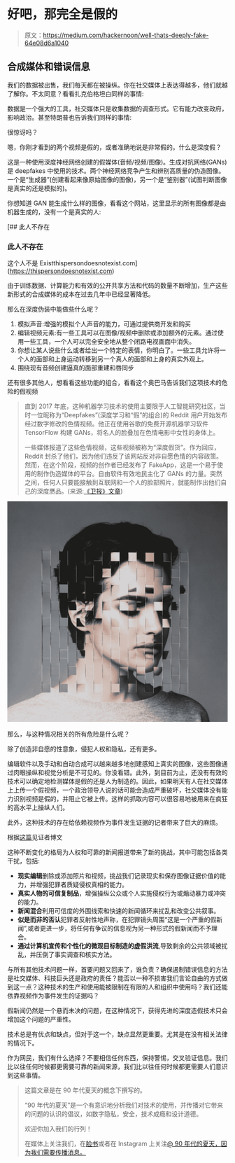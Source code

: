 # 好吧，那完全是假的

> 原文：<https://medium.com/hackernoon/well-thats-deeply-fake-64e08d6a1040>

## 合成媒体和错误信息

我们的数据被出售，我们每天都在被操纵。你在社交媒体上表达得越多，他们就越了解你。不太同意？看看扎克伯格坦白同样的事情:

数据是一个强大的工具，社交媒体只是收集数据的调查形式。它有能力改变政府，影响政治。甚至特朗普也告诉我们同样的事情:

很惊讶吗？

嗯，你刚才看到的两个视频是假的，或者准确地说是非常假的。什么是深度假？

这是一种使用深度神经网络创建的假媒体(音频/视频/图像)。生成对抗网络(GANs)是 deepfakes 中使用的技术。两个神经网络竞争产生和辨别高质量的伪造图像。一个是“生成器”(创建看起来像原始图像的图像)，另一个是“鉴别器”(试图判断图像是真实的还是模拟的)。

你想知道 GAN 能生成什么样的图像，看看这个网站，这里显示的所有图像都是由机器生成的，没有一个是真实的人:

 [## 此人不存在

### 此人不存在

这个人不是 Existthispersondoesnotexist.com](https://thispersondoesnotexist.com) 

由于训练数据、计算能力和有效的公开共享方法和代码的数量不断增加，生产这些新形式的合成媒体的成本在过去几年中已经显著降低。

那么在深度伪装中能做些什么呢？

1.  模拟声音:增强的模拟个人声音的能力，可通过提供商开发和购买
2.  编辑视频元素:有一些工具可以在图像/视频中删除或添加额外的元素。通过使用一些工具，一个人可以完全安全地从整个闭路电视画面中消失。
3.  你想让某人说些什么或者给出一个特定的表情，你明白了。一些工具允许将一个人的面部和上身运动转移到另一个真人的面部和上身的真实外观上。
4.  围绕现有音频创建逼真的面部重建和唇同步

还有很多其他人，想看看这些功能的组合，看看这个奥巴马告诉我们这项技术的危险的假视频

> 直到 2017 年底，这种机器学习技术的使用主要限于人工智能研究社区，当时一位昵称为“Deepfakes”(深度学习和“假”的组合)的 Reddit 用户开始发布经过数字修改的色情视频。他正在使用谷歌的免费开源机器学习软件 TensorFlow 构建 GANs，将名人的脸叠加在色情电影中女性的身体上。
> 
> 一些媒体报道了这些色情视频，这些视频被称为“深度假货”。作为回应，Reddit [](https://www.theverge.com/2018/2/7/16982046/reddit-deepfakes-ai-celebrity-face-swap-porn-community-ban)封杀了他们，因为他们违反了该网站反对非自愿色情的内容政策。然而，在这个阶段，视频的创作者已经发布了 FakeApp，这是一个易于使用的制作伪造媒体的平台。自由软件有效地民主化了 GANs 的力量。突然之间，任何人只要能接触到互联网和一个人的脸部照片，就能制作出他们自己的深度赝品。(来源:[《卫报》文章](https://www.theguardian.com/technology/2018/nov/12/deep-fakes-fake-news-truth))

![](img/725b87f2e0b6e65a8579b80f91cb6918.png)

那么，与这种情况相关的所有危险是什么呢？

除了创造非自愿的性意象，侵犯人权和隐私，还有更多。

编辑软件以及手动和自动合成可以越来越多地创建感知上真实的图像，这些图像通过肉眼操纵和视觉分析是不可见的。你没看错。此外，到目前为止，还没有有效的技术可以确定地检测媒体是假的还是人为制造的。因此，如果明天有人在社交媒体上上传一个假视频，一个政治领导人说的话可能会造成严重破坏，社交媒体没有能力识别视频是假的，并阻止它被上传。这样的抓取内容可以很容易地被用来在疯狂的高水平上操纵人们。

此外，这种技术的存在给依赖视频作为事件发生证据的记者带来了巨大的麻烦。

根据[这篇](https://blog.witness.org/2018/07/deepfakes/)见证者博文

这种不断变化的格局为人权和可靠的新闻报道带来了新的挑战，其中可能包括各类干扰，包括:

*   **现实编辑**删除或添加照片和视频，挑战我们记录现实和保存图像证据价值的能力，并增强犯罪者质疑侵权真相的能力。
*   **真实人物的可信复制品**，增强操纵公众或个人实施侵权行为或煽动暴力或冲突的能力。
*   **新闻混合**利用可信度的外围线索和快速的新闻循环来扰乱和改变公共叙事。
*   **似是而非的否认**犯罪者反射性地声称，在犯罪镜头周围“这是一个严重的假新闻”,或者更进一步，将任何有争议的信息视为另一种形式的假新闻而不予理会。
*   **通过计算机宣传和个性化的微观目标制造的虚假洪流**,导致剩余的公共领域被扰乱，并压倒了事实调查和核实方法。

与所有其他技术问题一样，首要问题又回来了，谁负责？确保遏制错误信息的方法是社交媒体、科技巨头还是政府的责任？能否以一种不损害我们言论自由的方式做到这一点？这种技术的生产和使用能被限制在有限的人和组织中使用吗？我们还能依靠视频作为事件发生的证据吗？

假新闻仍然是一个悬而未决的问题，在这种情况下，获得先进的深度造假技术只会增加这个问题的严重性。

技术总是有优点和缺点，但对于这一个，缺点显然更重要。尤其是在没有相关法律的情况下。

作为网民，我们有什么选择？不要相信任何东西，保持警惕，交叉验证信息。我们比以往任何时候都更需要可靠的新闻来源，我们比以往任何时候都更需要人们意识到这些事情。

> 这篇文章是在 90 年代夏天的概念下撰写的。
> 
> “90 年代的夏天”是一个有意识地分析我们对技术的使用，并传播对它带来的问题的认识的倡议，如数字隐私，安全，技术成瘾和设计道德。
> 
> 欢迎你加入我们的行列！
> 
> 在媒体上关注我们，在[脸书](https://www.facebook.com/summer.of.90s)或者在 Instagram 上关注[@ 90 年代的夏天，因为我们需要传播消息。](https://www.instagram.com/summer.of.90s/)